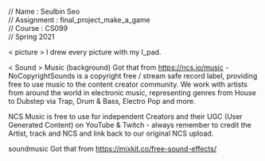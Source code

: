 // Name       : Seulbin Seo       
// Assignment : final_project_make_a_game       
// Course     : CS099      
// Spring 2021      

< picture >
I drew every picture with my I_pad. 

< Sound >
Music (background)
Got that from
https://ncs.io/music
-NoCopyrightSounds is a copyright free / stream safe record label, providing free to use music to the content creator community. 
We work with artists from around the world in electronic music, 
representing genres from House to Dubstep via Trap, Drum & Bass, Electro Pop and more. 

NCS Music is free to use for independent Creators and their UGC (User Generated Content) on YouTube & Twitch - always remember to credit the Artist, track and NCS and link back to our original NCS upload.
 
soundmusic 
Got that from
https://mixkit.co/free-sound-effects/
